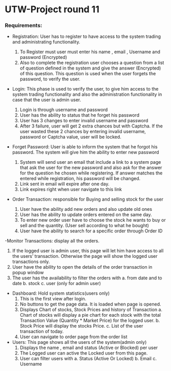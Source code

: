 # UTW-Project round 11

### Requirements:
- Registration: User has to register to have access to the system trading and administrating functionality.
  1. To Register must user must enter his name , email , Username and password (Encrypted)
  2. Also to complete the registration user chooses a question from a list of question defined in the system and give the answer (Encrypted) of this question. This question is used when the user forgets the password, to verify the user.

- Login: This phase is used to verify the user, to give him access to the system trading functionality and also the administration functionality in case that the user is admin user.
  1. Login is through username and password
  2. User has the ability to status that he forget his password
  3. User has 3 changes to enter invalid username and password
  4. After 3 failure, user will get 2 extra chances but with Captcha. If the user wasted these 2 chances by entering invalid username, password or Captcha value, user will be locked.

- Forget Password: User is able to inform the system that he forgot his password. The system will give him the ability to enter new password
  1. System will send user an email that include a link to a system page that ask the user for the new password and also ask for the answer for the question he chosen while registering. If answer matches the entered while registration, his password will be changed.
  2. Link sent in email will expire after one day.
  3. Link expires right when user navigate to this link
  
- Order Transaction: responsible for Buying and selling stock for the user
  1. User have the ability add new orders and also update old ones
  2. User has the ability to update orders entered on the same day.
  3. To enter new order user have to choose the stock he wants to buy or sell and the quantity. (User sell according to what he bought)
  4. User have the ability to search for a specific order through Order ID
  
-Monitor Transactions: display all the orders.
  1. If the logged user is admin user, this page will let him have access to all the users’ transaction. Otherwise the page will show the logged user transactions only.
  2. User have the ability to open the details of the order transaction in popup window
  3. The user has the availability to filter the orders with
    a. from date and to date
    b. stock
    c. user (only for admin user)
- Dashboard: Hold system statistics(users only)
  1. This is the first view after login.
  2. No buttons to get the page data. It is loaded when page is opened.
  3. Displays Chart of stocks, Stock Prices and history of Transaction
    a. Chart of stocks will display a pie chart for each stock with the total Transaction Value (Quantity * Market Price) for the logged user.
    b. Stock Price will display the stocks Price.
    c. List of the user transaction of today.
  4. User can navigate to order page from the order list
- Users: This page shows all the users of the system(admin only)
  1. Displays the name , email and status (Active or Blocked) per user
  2. The Logged user can active the Locked user from this page.
  3. User can filter users with
    a. Status (Active Or Locked)
    b. Email
    c. Username
